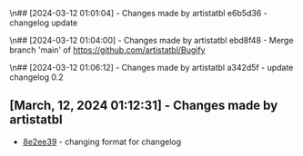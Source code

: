 \n## [2024-03-12 01:01:04] - Changes made by artistatbl
e6b5d36 - changelog update


\n## [2024-03-12 01:04:00] - Changes made by artistatbl
ebd8f48 - Merge branch 'main' of https://github.com/artistatbl/Bugify

\n## [2024-03-12 01:06:12] - Changes made by artistatbl
a342d5f - update changelog 0.2
## [March, 12, 2024 01:12:31] - Changes made by artistatbl
- [8e2ee39](https://github.com/artistatbl/Bugify/commit/8e2ee3959305dd0b97e9e3c27d8ffaabbee0ca33) - changing format for changelog
